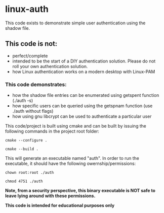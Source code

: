 # linux-auth
This code exists to demonstrate simple user authentication using the shadow file.

## This code is not:
- perfect/complete
- intended to be the start of a DIY authentication solution. Please do not roll your own authentication solution.
- how Linux authentication works on a modern desktop with Linux-PAM

### This code demonstrates:
- how the shadow file entries can be enumerated using getspent function (./auth -s)
- how specific users can be queried using the getspnam function (use ./auth without flags)
- how using gnu libcrypt can be used to authenticate a particular user

This code/project is built using cmake and can be built by issuing the following commands in the project root folder:

    cmake --configure .

    cmake --build .

This will generate an executable named "auth". In order to run the executable, it should have the following owernship/permissions:

    chown root:root ./auth

    chmod 4751 ./auth

**Note, from a security perspective, this binary executable is NOT safe to leave lying around with these permissions.** 

**This code is intended for educational purposes only**

